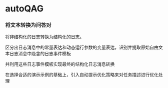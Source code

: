 # autoQAG
### 将文本转换为问答对

将非结构化的日志转换为结构化的日志。

区分出日志消息中的常量表达和动态运行参数的变量表达，识别并提取原始自由文本日志消息中隐含的日志事件模板

并利用这些日志事件模板实现最终的结构化日志消息转换

在选择合适的演示示例的基础上，引入自动提示优化策略来对任务描述进行优化处理
